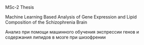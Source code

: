MSc-2 Thesis

Machine Learning Based Analysis of Gene Expression and Lipid Composition of the Schizophrenia Brain

Анализ при помощи машинного обучения экспрессии генов и содержания липидов в мозге при шизофрении

